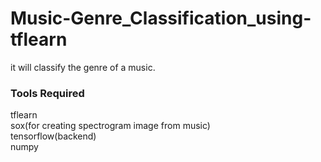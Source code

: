 # Music-Genre_Classification_using-tflearn
it will classify the genre of a music.

### Tools Required
tflearn  
sox(for creating spectrogram image from music)   
tensorflow(backend)  
numpy  


